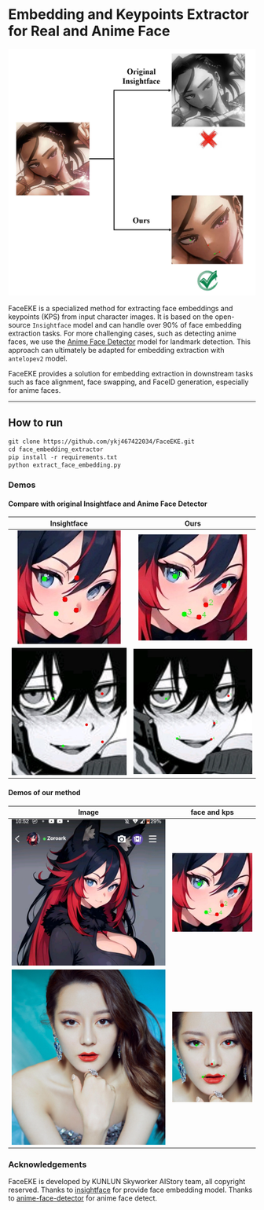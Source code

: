 # Embedding and Keypoints Extractor for Real and Anime Face

![Image description](assets/overlook.png)

FaceEKE is a specialized method for extracting face embeddings and keypoints (KPS) from input character images. It is based on the open-source `Insightface`  model and can handle over 90% of face embedding extraction tasks. For more challenging cases, such as detecting anime faces, we use the [Anime Face Detector](https://github.com/hysts/anime-face-detector) model for landmark detection. This approach can ultimately be adapted for embedding extraction with `antelopev2` model.

FaceEKE provides a solution for embedding extraction in downstream tasks such as face alignment, face swapping, and FaceID generation, especially for anime faces.

---

## How to run

```
git clone https://github.com/ykj467422034/FaceEKE.git
cd face_embedding_extractor
pip install -r requirements.txt
python extract_face_embedding.py
```

### Demos

#### Compare with original Insightface and Anime Face Detector

|                Insightface                |                 Ours                 |
| :---------------------------------------: | :----------------------------------: |
| ![1728990109164](assets/demoface1error.jpg) | ![1728990109164](assets/demoface1.png) |
| ![1728990109164](assets/demoface3error.jpg) | ![1728990109164](assets/demoface3.jpg) |

#### Demos of our method

|              Image              |             face and kps             |
| :------------------------------: | :----------------------------------: |
| ![1728985800438](assets/demo1.png) | ![1728985807518](assets/demoface1.png) |
| ![1728985822286](assets/demo2.png) | ![1728985832223](assets/demoface2.png) |

### Acknowledgements

FaceEKE is developed by KUNLUN Skyworker AIStory team, all copyright reserved.
Thanks to [insightface](https://github.com/deepinsight/insightface) for provide face embedding model.
Thanks to [anime-face-detector](https://github.com/hysts/anime-face-detector) for anime face detect.
